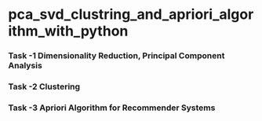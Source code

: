 # pca_svd_clustring_and_apriori_algorithm_with_python

### Task -1 Dimensionality Reduction, Principal Component Analysis
### Task -2 Clustering
### Task -3 Apriori Algorithm for Recommender Systems
